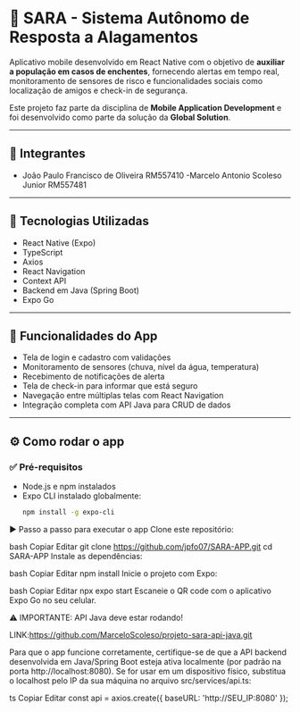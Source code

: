 # 🌊 SARA - Sistema Autônomo de Resposta a Alagamentos

Aplicativo mobile desenvolvido em React Native com o objetivo de **auxiliar a população em casos de enchentes**, fornecendo alertas em tempo real, monitoramento de sensores de risco e funcionalidades sociais como localização de amigos e check-in de segurança.

Este projeto faz parte da disciplina de **Mobile Application Development** e foi desenvolvido como parte da solução da **Global Solution**.

---

## 👤 Integrantes

- João Paulo Francisco de Oliveira RM557410
-Marcelo Antonio Scoleso Junior RM557481

---

## 🚀 Tecnologias Utilizadas

- React Native (Expo)
- TypeScript
- Axios
- React Navigation
- Context API
- Backend em Java (Spring Boot)
- Expo Go

---

## 📱 Funcionalidades do App

- Tela de login e cadastro com validações
- Monitoramento de sensores (chuva, nível da água, temperatura)
- Recebimento de notificações de alerta
- Tela de check-in para informar que está seguro
- Navegação entre múltiplas telas com React Navigation
- Integração completa com API Java para CRUD de dados

---

## ⚙️ Como rodar o app

### ✅ Pré-requisitos

- Node.js e npm instalados
- Expo CLI instalado globalmente:
  ```bash
  npm install -g expo-cli


▶️ Passo a passo para executar o app
Clone este repositório:

bash
Copiar
Editar
git clone https://github.com/jpfo07/SARA-APP.git
cd SARA-APP
Instale as dependências:

bash
Copiar
Editar
npm install
Inicie o projeto com Expo:

bash
Copiar
Editar
npx expo start
Escaneie o QR code com o aplicativo Expo Go no seu celular.

⚠️ IMPORTANTE: API Java deve estar rodando!

LINK:https://github.com/MarceloScoleso/projeto-sara-api-java.git

Para que o app funcione corretamente, certifique-se de que a API backend desenvolvida em Java/Spring Boot esteja ativa localmente (por padrão na porta http://localhost:8080).
Se for usar em um dispositivo físico, substitua o localhost pelo IP da sua máquina no arquivo src/services/api.ts:

ts
Copiar
Editar
const api = axios.create({
  baseURL: 'http://SEU_IP:8080'
});
